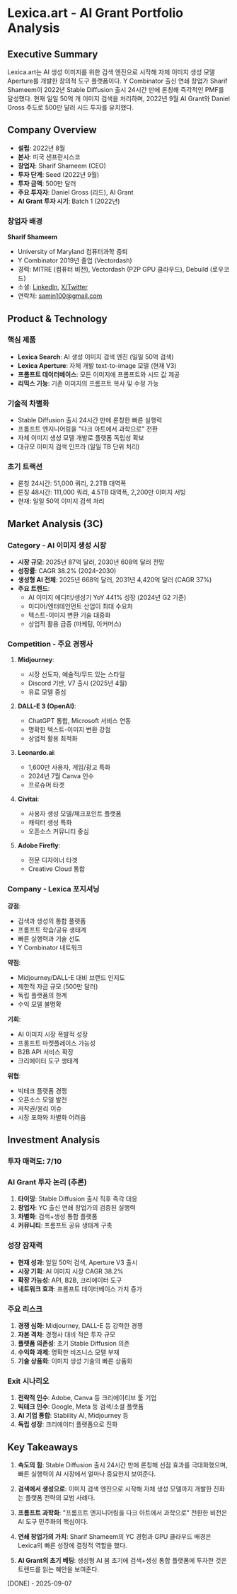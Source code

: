 # Lexica.art - AI Grant Portfolio Analysis

## Executive Summary
Lexica.art는 AI 생성 이미지를 위한 검색 엔진으로 시작해 자체 이미지 생성 모델 Aperture를 개발한 창의적 도구 플랫폼이다. Y Combinator 출신 연쇄 창업가 Sharif Shameem이 2022년 Stable Diffusion 출시 24시간 만에 론칭해 즉각적인 PMF를 달성했다. 현재 일일 50억 개 이미지 검색을 처리하며, 2022년 9월 AI Grant와 Daniel Gross 주도로 500만 달러 시드 투자를 유치했다.

## Company Overview
- **설립**: 2022년 8월
- **본사**: 미국 샌프란시스코
- **창업자**: Sharif Shameem (CEO)
- **투자 단계**: Seed (2022년 9월)
- **투자 금액**: 500만 달러
- **주요 투자자**: Daniel Gross (리드), AI Grant
- **AI Grant 투자 시기**: Batch 1 (2022년)

### 창업자 배경
**Sharif Shameem**
- University of Maryland 컴퓨터과학 중퇴
- Y Combinator 2019년 졸업 (Vectordash)
- 경력: MITRE (컴퓨터 비전), Vectordash (P2P GPU 클라우드), Debuild (로우코드)
- 소셜: [LinkedIn](https://www.linkedin.com/in/sharif-shameem), [X/Twitter](https://x.com/sharifshameem)
- 연락처: samin100@gmail.com

## Product & Technology

### 핵심 제품
- **Lexica Search**: AI 생성 이미지 검색 엔진 (일일 50억 검색)
- **Lexica Aperture**: 자체 개발 text-to-image 모델 (현재 V3)
- **프롬프트 데이터베이스**: 모든 이미지에 프롬프트와 시드 값 제공
- **리믹스 기능**: 기존 이미지의 프롬프트 복사 및 수정 가능

### 기술적 차별화
- Stable Diffusion 출시 24시간 만에 론칭한 빠른 실행력
- 프롬프트 엔지니어링을 "다크 아트에서 과학으로" 전환
- 자체 이미지 생성 모델 개발로 플랫폼 독립성 확보
- 대규모 이미지 검색 인프라 (일일 TB 단위 처리)

### 초기 트랙션
- 론칭 24시간: 51,000 쿼리, 2.2TB 대역폭
- 론칭 48시간: 111,000 쿼리, 4.5TB 대역폭, 2,200만 이미지 서빙
- 현재: 일일 50억 이미지 검색 처리

## Market Analysis (3C)

### Category - AI 이미지 생성 시장
- **시장 규모**: 2025년 87억 달러, 2030년 608억 달러 전망
- **성장률**: CAGR 38.2% (2024-2030)
- **생성형 AI 전체**: 2025년 668억 달러, 2031년 4,420억 달러 (CAGR 37%)
- **주요 트렌드**:
  - AI 이미지 에디터/생성기 YoY 441% 성장 (2024년 G2 기준)
  - 미디어/엔터테인먼트 산업이 최대 수요처
  - 텍스트-이미지 변환 기술 대중화
  - 상업적 활용 급증 (마케팅, 이커머스)

### Competition - 주요 경쟁사
1. **Midjourney**:
   - 시장 선도자, 예술적/무드 있는 스타일
   - Discord 기반, V7 출시 (2025년 4월)
   - 유료 모델 중심

2. **DALL-E 3 (OpenAI)**:
   - ChatGPT 통합, Microsoft 서비스 연동
   - 명확한 텍스트-이미지 변환 강점
   - 상업적 활용 최적화

3. **Leonardo.ai**:
   - 1,600만 사용자, 게임/광고 특화
   - 2024년 7월 Canva 인수
   - 프로슈머 타겟

4. **Civitai**:
   - 사용자 생성 모델/체크포인트 플랫폼
   - 캐릭터 생성 특화
   - 오픈소스 커뮤니티 중심

5. **Adobe Firefly**:
   - 전문 디자이너 타겟
   - Creative Cloud 통합

### Company - Lexica 포지셔닝
**강점**:
- 검색과 생성의 통합 플랫폼
- 프롬프트 학습/공유 생태계
- 빠른 실행력과 기술 선도
- Y Combinator 네트워크

**약점**:
- Midjourney/DALL-E 대비 브랜드 인지도
- 제한적 자금 규모 (500만 달러)
- 독립 플랫폼의 한계
- 수익 모델 불명확

**기회**:
- AI 이미지 시장 폭발적 성장
- 프롬프트 마켓플레이스 가능성
- B2B API 서비스 확장
- 크리에이터 도구 생태계

**위협**:
- 빅테크 플랫폼 경쟁
- 오픈소스 모델 발전
- 저작권/윤리 이슈
- 시장 포화와 차별화 어려움

## Investment Analysis

### 투자 매력도: 7/10

### AI Grant 투자 논리 (추론)
1. **타이밍**: Stable Diffusion 출시 직후 즉각 대응
2. **창업자**: YC 출신 연쇄 창업가의 검증된 실행력
3. **차별화**: 검색+생성 통합 플랫폼
4. **커뮤니티**: 프롬프트 공유 생태계 구축

### 성장 잠재력
- **현재 성과**: 일일 50억 검색, Aperture V3 출시
- **시장 기회**: AI 이미지 시장 CAGR 38.2%
- **확장 가능성**: API, B2B, 크리에이터 도구
- **네트워크 효과**: 프롬프트 데이터베이스 가치 증가

### 주요 리스크
1. **경쟁 심화**: Midjourney, DALL-E 등 강력한 경쟁
2. **자본 격차**: 경쟁사 대비 적은 투자 규모
3. **플랫폼 의존성**: 초기 Stable Diffusion 의존
4. **수익화 과제**: 명확한 비즈니스 모델 부재
5. **기술 상품화**: 이미지 생성 기술의 빠른 상품화

### Exit 시나리오
1. **전략적 인수**: Adobe, Canva 등 크리에이티브 툴 기업
2. **빅테크 인수**: Google, Meta 등 검색/소셜 플랫폼
3. **AI 기업 통합**: Stability AI, Midjourney 등
4. **독립 성장**: 크리에이터 플랫폼으로 진화

## Key Takeaways

1. **속도의 힘**: Stable Diffusion 출시 24시간 만에 론칭해 선점 효과를 극대화했으며, 빠른 실행력이 AI 시장에서 얼마나 중요한지 보여준다.

2. **검색에서 생성으로**: 이미지 검색 엔진으로 시작해 자체 생성 모델까지 개발한 진화는 플랫폼 전략의 모범 사례다.

3. **프롬프트 과학화**: "프롬프트 엔지니어링을 다크 아트에서 과학으로" 전환한 비전은 AI 도구 민주화의 핵심이다.

4. **연쇄 창업가의 가치**: Sharif Shameem의 YC 경험과 GPU 클라우드 배경은 Lexica의 빠른 성장에 결정적 역할을 했다.

5. **AI Grant의 초기 베팅**: 생성형 AI 붐 초기에 검색+생성 통합 플랫폼에 투자한 것은 트렌드를 읽는 혜안을 보여준다.

[DONE] - 2025-09-07
